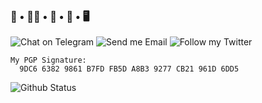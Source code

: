 ### 🐑 • 🏳️‍🌈 • 🌃 • 🎀 • 🖥️

<p>
  
![Chat on Telegram](https://img.shields.io/static/v1?&logo=telegram&label=Telegram&color=blue&message=@CharlesYang&link=https://t.me/CharlesYang&style=flat-square)
![Send me Email](https://img.shields.io/static/v1?label=email&message=charles@0x7f.cc&color=orange&link=mailto:charles@0x7f.cc&style=flat-square)
![Follow my Twitter](https://img.shields.io/static/v1?&logo=twitter&label=Twitter&color=blue&message=Charle_sYang&link=https://twitter.com/Charle_Yang&style=flat-square)

</p>

```
My PGP Signature:
  9DC6 6382 9861 B7FD FB5D A8B3 9277 CB21 961D 6DD5
```

<img src="https://github-readme-stats.vercel.app/api?username=SteveCharlesYang&show_icons=true&theme=material-palenight" alt="Github Status" />
